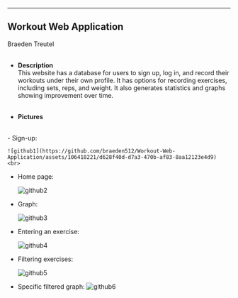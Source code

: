 --------------------------------
**Workout Web Application**
--------------------------------
Braeden Treutel
<br><br>
- **Description**
  <br>
  This website has a database for users to sign up, log in, and record their workouts under their own profile.
  It has options for recording exercises, including sets, reps, and weight.
  It also generates statistics and graphs showing improvement over time.
<br><br>

- **Pictures**
<br>
  - Sign-up:

    ![github1](https://github.com/braeden512/Workout-Web-Application/assets/106418221/d628f40d-d7a3-470b-af83-8aa12123e4d9)
    <br>

  - Home page:

    ![github2](https://github.com/braeden512/Workout-Web-Application/assets/106418221/26e583e8-d2c0-4c8d-868a-6c6e12e307c0)
    <br>

  - Graph:

    ![github3](https://github.com/braeden512/Workout-Web-Application/assets/106418221/c6f492b4-3dc1-4994-8fe7-e1ee63d0d0e1)
    <br>

  - Entering an exercise:

    ![github4](https://github.com/braeden512/Workout-Web-Application/assets/106418221/c3d5bf59-95f6-4144-add2-f31f70bf5cce)
    <br>

  - Filtering exercises:

    ![github5](https://github.com/braeden512/Workout-Web-Application/assets/106418221/9bab9fe3-cb84-4a7b-82dc-9f267a86b8d4)
    <br>

  - Specific filtered graph:
    ![github6](https://github.com/braeden512/Workout-Web-Application/assets/106418221/faaa404a-7581-408d-bb0c-30aa25992a25)
